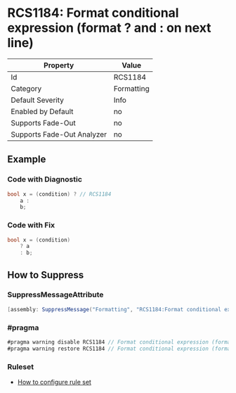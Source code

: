# RCS1184: Format conditional expression \(format ? and : on next line\)

Property | Value
--- | ---
Id|RCS1184
Category|Formatting
Default Severity|Info
Enabled by Default|no
Supports Fade\-Out|no
Supports Fade\-Out Analyzer|no

## Example

### Code with Diagnostic

```csharp
bool x = (condition) ? // RCS1184
    a :
    b;
```

### Code with Fix

```csharp
bool x = (condition)
    ? a
    : b;
```

## How to Suppress

### SuppressMessageAttribute

```csharp
[assembly: SuppressMessage("Formatting", "RCS1184:Format conditional expression (format ? and : on next line).", Justification = "<Pending>")]
```

### \#pragma

```csharp
#pragma warning disable RCS1184 // Format conditional expression (format ? and : on next line).
#pragma warning restore RCS1184 // Format conditional expression (format ? and : on next line).
```

### Ruleset

* [How to configure rule set](../HowToConfigureAnalyzers.md)
